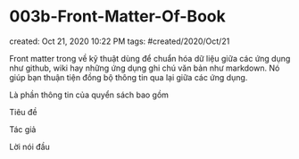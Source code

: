 ---
---

# 003b-Front-Matter-Of-Book

created: Oct 21, 2020 10:22 PM
tags: #created/2020/Oct/21

Front matter trong về kỹ thuật dùng để chuẩn hóa dữ liệu giữa các ứng dụng như github, wiki hay những ứng dụng ghi chú văn bản như markdown. Nó giúp bạn thuận tiện đồng bộ thông tin qua lại giữa các ứng dụng.

Là phần thông tin của quyển sách bao gồm

Tiêu đề

Tác giả

Lời nói đầu